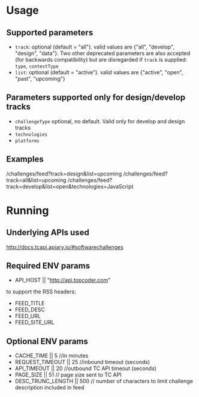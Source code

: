 
# Usage
## Supported parameters
- `track`: optional (default = "all").  valid values are {"all", "develop", "design", "data"}.
Two other deprecated parameters are also accepted (for backwards compatibility) but are disregarded if `track` is supplied: `type`, `contestType`
- `list`: optional (default = "active").  valid values are {"active", "open", "past", "upcoming"}

## Parameters supported only for design/develop tracks
- `challengeType` optional, no default.  Valid only for develop and design tracks
- `technologies`
- `platforms`

## Examples
/challenges/feed?track=design&list=upcoming
/challenges/feed?track=all&list=upcoming
/challenges/feed?track=develop&list=open&technologies=JavaScript

# Running
## Underlying APIs used
http://docs.tcapi.apiary.io/#softwarechallenges

## Required ENV params
- API_HOST || "http://api.topcoder.com"

to support the RSS headers:

- FEED_TITLE
- FEED_DESC
- FEED_URL
- FEED_SITE_URL

## Optional ENV params
- CACHE_TIME || 5 //in minutes
- REQUEST_TIMEOUT || 25 //inbound timeout (seconds)
- API_TIMEOUT || 20 //outbound TC API timeout (seconds)
- PAGE_SIZE || 51 // page size sent to TC API
- DESC_TRUNC_LENGTH || 500 // number of characters to limit challenge description included in feed